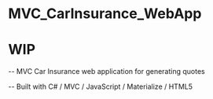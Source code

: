 # MVC_CarInsurance_WebApp
# WIP

-- MVC Car Insurance web application for generating quotes

-- Built with C# / MVC / JavaScript / Materialize / HTML5
